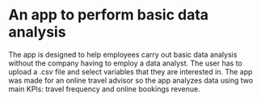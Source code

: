 # An app to perform basic data analysis 

The app is designed to help employees carry out basic data analysis without the company having to employ a data analyst. The user has to upload a .csv file and select variables that they are interested in. The app was made for an online travel advisor so the app analyzes data using two main KPIs: travel frequency and online bookings revenue.

